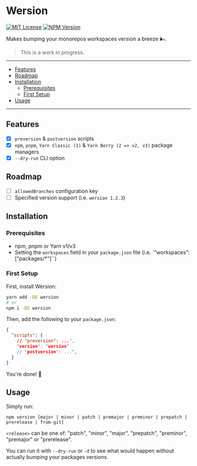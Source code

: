 # Wersion

[![MIT License](https://img.shields.io/github/license/ivangabriele/wersion?style=for-the-badge)](https://github.com/ivangabriele/wersion/blob/main/LICENSE)
[![NPM Version](https://img.shields.io/npm/v/wersion?style=for-the-badge)](https://www.npmjs.com/package/wersion)

Makes bumping your monorepos workspaces version a breeze 🌬️.

> This is a work in progress.

---

- [Features](#features)
- [Roadmap](#roadmap)
- [Installation](#installation)
  - [Prerequisites](#prerequisites)
  - [First Setup](#first-setup)
- [Usage](#usage)

---

## Features

- [x] `preversion` & `postversion` scripts
- [x] `npm`, `pnpm`, `Yarn Classic (1)` & `Yarn Berry (2 => v2, v3)` package managers
- [x] `--dry-run` CLI option

## Roadmap

- [ ] `allowedBranches` configuration key
- [ ] Specified version support (i.e. `wersion 1.2.3`)

## Installation

### Prerequisites

- npm, pnpm or Yarn v1/v3
- Setting the `workspaces` field in your `package.json` file (i.e. `"workspaces": ["packages/*"]``)

### First Setup

First, install Wersion:

```sh
yarn add -DE wersion
# or
npm i -DE wersion
```

Then, add the following to your `package.json`:

```json
{
  "scripts": {
    // "preversion": ...",
    "version": "wersion"
    // "postversion": ...",
  }
}
```

You're done! 🎉

## Usage

Simply run:

```
npm version [major | minor | patch | premajor | preminor | prepatch | prerelease | from-git]
```

`<release>` can be one of: "patch", "minor", "major", "prepatch", "preminor", "premajor" or "prerelease".

You can run it with `--dry-run` or `-d` to see what would happen without actually bumping your packages versions.
